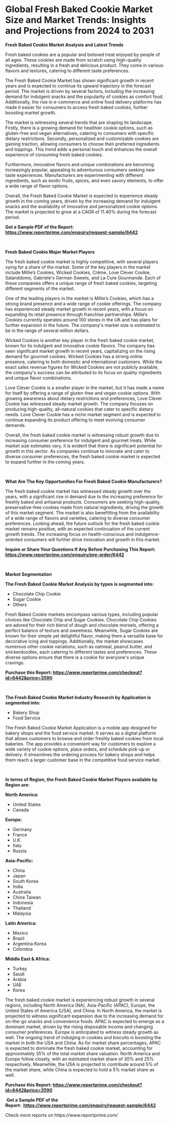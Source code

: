 <p><h1>Global Fresh Baked Cookie Market Size and Market Trends: Insights and Projections from 2024 to 2031</h1></p><p><strong>Fresh Baked Cookie Market Analysis and Latest Trends</strong></p>
<p><p>Fresh baked cookies are a popular and beloved treat enjoyed by people of all ages. These cookies are made from scratch using high-quality ingredients, resulting in a fresh and delicious product. They come in various flavors and textures, catering to different taste preferences.</p><p>The Fresh Baked Cookie Market has shown significant growth in recent years and is expected to continue its upward trajectory in the forecast period. The market is driven by several factors, including the increasing demand for indulgent snacks and the popularity of cookies as comfort food. Additionally, the rise in e-commerce and online food delivery platforms has made it easier for consumers to access fresh baked cookies, further boosting market growth.</p><p>The market is witnessing several trends that are shaping its landscape. Firstly, there is a growing demand for healthier cookie options, such as gluten-free and vegan alternatives, catering to consumers with specific dietary restrictions. Secondly, personalized and customizable cookies are gaining traction, allowing consumers to choose their preferred ingredients and toppings. This trend adds a personal touch and enhances the overall experience of consuming fresh baked cookies.</p><p>Furthermore, innovative flavors and unique combinations are becoming increasingly popular, appealing to adventurous consumers seeking new taste experiences. Manufacturers are experimenting with different ingredients, such as exotic fruits, spices, and even savory elements, to offer a wide range of flavor options.</p><p>Overall, the Fresh Baked Cookie Market is expected to experience steady growth in the coming years, driven by the increasing demand for indulgent snacks and the availability of innovative and personalized cookie options. The market is projected to grow at a CAGR of 11.40% during the forecast period.</p></p>
<p><strong>Get a Sample PDF of the Report:&nbsp; <a href="https://www.reportprime.com/enquiry/request-sample/6442">https://www.reportprime.com/enquiry/request-sample/6442</a></strong></p>
<p>&nbsp;</p>
<p><strong>Fresh Baked Cookie Major Market Players</strong></p>
<p><p>The fresh baked cookie market is highly competitive, with several players vying for a share of the market. Some of the key players in the market include Millie’s Cookies, Wicked Cookies, Crème, Love Clever Cookie, Salanddoms, Gabriele's German Sweets, and La Cure Gourmande. Each of these companies offers a unique range of fresh baked cookies, targeting different segments of the market.</p><p>One of the leading players in the market is Millie’s Cookies, which has a strong brand presence and a wide range of cookie offerings. The company has experienced steady market growth in recent years, with a focus on expanding its retail presence through franchise partnerships. Millie’s Cookies currently operates around 100 stores in the UK and has plans for further expansion in the future. The company's market size is estimated to be in the range of several million dollars.</p><p>Wicked Cookies is another key player in the fresh baked cookie market, known for its indulgent and innovative cookie flavors. The company has seen significant market growth in recent years, capitalizing on the rising demand for gourmet cookies. Wicked Cookies has a strong online presence, catering to both domestic and international customers. While the exact sales revenue figures for Wicked Cookies are not publicly available, the company's success can be attributed to its focus on quality ingredients and unique flavor combinations.</p><p>Love Clever Cookie is a smaller player in the market, but it has made a name for itself by offering a range of gluten-free and vegan cookie options. With growing awareness about dietary restrictions and preferences, Love Clever Cookie has witnessed steady market growth. The company focuses on producing high-quality, all-natural cookies that cater to specific dietary needs. Love Clever Cookie has a niche market segment and is expected to continue expanding its product offering to meet evolving consumer demands.</p><p>Overall, the fresh baked cookie market is witnessing robust growth due to increasing consumer preference for indulgent and gourmet treats. While market size estimates vary, it is evident that there is significant potential for growth in this sector. As companies continue to innovate and cater to diverse consumer preferences, the fresh baked cookie market is expected to expand further in the coming years.</p></p>
<p>&nbsp;</p>
<p><strong>What Are The Key Opportunities For Fresh Baked Cookie Manufacturers?</strong></p>
<p><p>The fresh baked cookie market has witnessed steady growth over the years, with a significant rise in demand due to the increasing preference for freshly baked and artisanal products. Consumers are seeking high-quality, preservative-free cookies made from natural ingredients, driving the growth of this market segment. The market is also benefitting from the availability of a wide range of flavors and varieties, catering to diverse consumer preferences. Looking ahead, the future outlook for the fresh baked cookie market remains positive, with an expected continuation of the current growth trends. The increasing focus on health-conscious and indulgence-oriented consumers will further drive innovation and growth in this market.</p></p>
<p><strong>Inquire or Share Your Questions If Any Before Purchasing This Report: <a href="https://www.reportprime.com/enquiry/pre-order/6442">https://www.reportprime.com/enquiry/pre-order/6442</a></strong></p>
<p>&nbsp;</p>
<p><strong>Market Segmentation</strong></p>
<p><strong>The Fresh Baked Cookie Market Analysis by types is segmented into:</strong></p>
<p><ul><li>Chocolate Chip Cookie</li><li>Sugar Cookie</li><li>Others</li></ul></p>
<p><p>Fresh Baked Cookie markets encompass various types, including popular choices like Chocolate Chip and Sugar Cookies. Chocolate Chip Cookies are adored for their rich blend of dough and chocolate morsels, offering a perfect balance of texture and sweetness. Meanwhile, Sugar Cookies are known for their simple yet delightful flavor, making them a versatile base for decorative icing and toppings. Additionally, the market showcases numerous other cookie variations, such as oatmeal, peanut butter, and snickerdoodles, each catering to different tastes and preferences. These diverse options ensure that there is a cookie for everyone's unique cravings.</p></p>
<p><strong>Purchase this Report:&nbsp;<a href="https://www.reportprime.com/checkout?id=6442&price=3590">https://www.reportprime.com/checkout?id=6442&price=3590</a></strong></p>
<p>&nbsp;</p>
<p><strong>The Fresh Baked Cookie Market Industry Research by Application is segmented into:</strong></p>
<p><ul><li>Bakery Shop</li><li>Food Service</li></ul></p>
<p><p>The Fresh Baked Cookie Market Application is a mobile app designed for bakery shops and the food service market. It serves as a digital platform that allows customers to browse and order freshly baked cookies from local bakeries. The app provides a convenient way for customers to explore a wide variety of cookie options, place orders, and schedule pick-up or delivery. It streamlines the ordering process for bakery shops and helps them reach a larger customer base in the competitive food service market.</p></p>
<p>&nbsp;</p>
<p><strong>In terms of Region, the Fresh Baked Cookie Market Players available by Region are:</strong></p>
<p>
    <p> <strong> North America: </strong>
        <ul>
            <li>United States</li>
            <li>Canada</li>
        </ul>
        </p> 
    <p> <strong> Europe: </strong>
        <ul>
            <li>Germany</li>
            <li>France</li>
            <li>U.K.</li>
            <li>Italy</li>
            <li>Russia</li>
        </ul>
        </p> 
    <p> <strong> Asia-Pacific: </strong>
        <ul>
            <li>China</li>
            <li>Japan</li>
            <li>South Korea</li>
            <li>India</li>
            <li>Australia</li>
            <li>China Taiwan</li>
            <li>Indonesia</li>
            <li>Thailand</li>
            <li>Malaysia</li>
        </ul>
        </p> 
    <p> <strong> Latin America: </strong>
        <ul>
            <li>Mexico</li>
            <li>Brazil</li>
            <li>Argentina Korea</li>
            <li>Colombia</li>
        </ul>
        </p> 
    <p> <strong> Middle East & Africa: </strong>
        <ul>
            <li>Turkey</li>
            <li>Saudi</li>
            <li>Arabia</li>
            <li>UAE</li>
            <li>Korea</li>
        </ul>
    </p>
    </p>
<p><p>The fresh baked cookie market is experiencing robust growth in several regions, including North America (NA), Asia-Pacific (APAC), Europe, the United States of America (USA), and China. In North America, the market is projected to witness significant expansion due to the increasing demand for on-the-go snacks and convenience foods. APAC is expected to emerge as a dominant market, driven by the rising disposable income and changing consumer preferences. Europe is anticipated to witness steady growth as well. The ongoing trend of indulging in cookies and biscuits is boosting the market in both the USA and China. As for market share percentages, APAC is expected to dominate the fresh baked cookie market, accounting for approximately 35% of the total market share valuation. North America and Europe follow closely, with an estimated market share of 30% and 25% respectively. Meanwhile, the USA is projected to contribute around 5% of the market share, while China is expected to hold a 5% market share as well.</p></p>
<p><strong>Purchase this Report: <a href="https://www.reportprime.com/checkout?id=6442&price=3590">https://www.reportprime.com/checkout?id=6442&price=3590</a></strong></p>
<p>&nbsp;<strong>Get a Sample PDF of the Report:&nbsp;&nbsp;<a href="https://www.reportprime.com/enquiry/request-sample/6442">https://www.reportprime.com/enquiry/request-sample/6442</a></strong></p>
<p><strong></strong></p>
<p>Check more reports on https://www.reportprime.com/</p>
